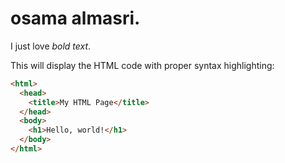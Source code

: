 # osama almasri.
I just love *bold text*.


This will display the HTML code with proper syntax highlighting:

```html
<html>
  <head>
    <title>My HTML Page</title>
  </head>
  <body>
    <h1>Hello, world!</h1>
  </body>
</html>
```
